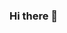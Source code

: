 ### Hi there 👋

<!--
**gilbastidas/gilbastidas** is a ✨ _special_ ✨ repository because its `README.md` (this file) appears on your GitHub profile.


- 🔭 I’m currently working on Chatbots development for Tecnológico de Monterrey.
- 🌱 I’m currently learning about Azure, DevOps, Chatbots improvement, Process mining and data science.
- 👯 I’m looking to collaborate on data science, machine learning projects and chatbot development.
- 🤔 I’m looking for help with DevOps and best coding practices. 
- 💬 Ask me about 
- 📫 How to reach me: [LinkedIn.](https://mx.linkedin.com/in/gilberto-ayala)
- 😄 Pronouns: He/His
- ⚡ Visit my Medium blog where you can learn everythin I learn, at least related with data and science! [Click here.](https://medium.com/@gil_ab)
-->
